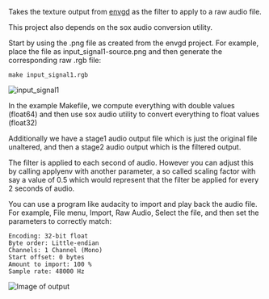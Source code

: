 
Takes the texture output from [envgd](https://github.com/lvecsey/envgd) as the filter to apply to a raw audio file.

This project also depends on the sox audio conversion utility.

Start by using the .png file as created from the envgd project. For example, place the file as input_signal1-source.png and then generate the corresponding raw .rgb file:

```console
make input_signal1.rgb
```

![input_signal1](https://phrasep.com/~lvecsey/software/envgd/output_envgd.png)

In the example Makefile, we compute everything with double values (float64)
and then use sox audio utility to convert everything to float values (float32)

Additionally we have a stage1 audio output file which is just the original file unaltered, and then a stage2 audio output which is the filtered output.

The filter is applied to each second of audio. However you can adjust this by calling applyenv with another parameter, a so called scaling factor with say a value of 0.5 which would represent that the filter be applied for every 2 seconds of audio.

You can use a program like audacity to import and play back the audio file.
For example, File menu, Import, Raw Audio, Select the file, and then set the parameters to correctly match:

```
Encoding: 32-bit float
Byte order: Little-endian
Channels: 1 Channel (Mono)
Start offset: 0 bytes
Amount to import: 100 %
Sample rate: 48000 Hz
```

![Image of output](https://phrasep.com/~lvecsey/software/applyenv/output_applyenv-audacity.png)
